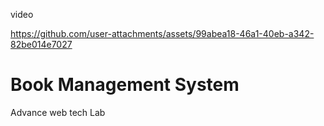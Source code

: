 video

https://github.com/user-attachments/assets/99abea18-46a1-40eb-a342-82be014e7027


# Book Management System
 Advance web tech Lab
